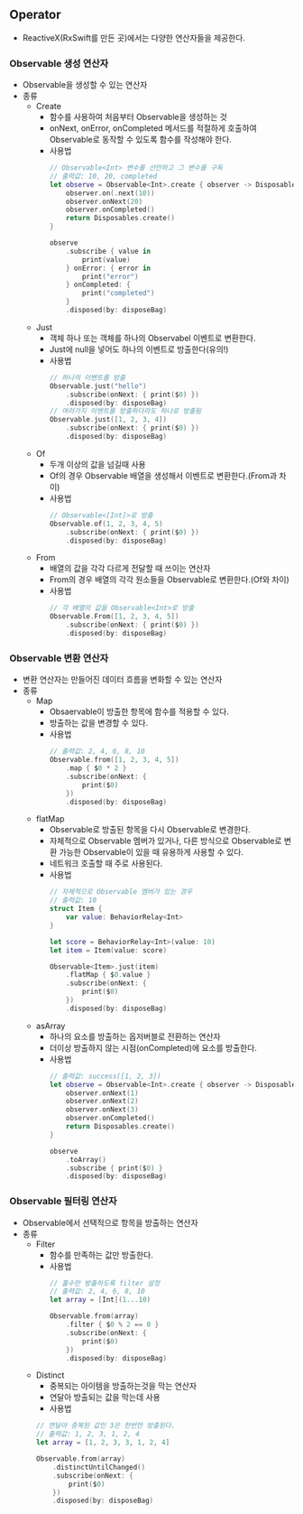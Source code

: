 ## Operator
- ReactiveX(RxSwift를 만든 곳)에서는 다양한 연산자들을 제공한다.

### Observable 생성 연산자
- Observable을 생성할 수 있는 연산자
- 종류
    - Create
        - 함수를 사용하여 처음부터 Observable을 생성하는 것
        - onNext, onError, onCompleted 메서드를 적절하게 호출하여 Observable로 동작할 수 있도록 함수를 작성해야 한다.
        - 사용법
            ```Swift
            // Observable<Int> 변수를 선언하고 그 변수를 구독
            // 출력값: 10, 20, completed
            let observe = Observable<Int>.create { observer -> Disposable in
                observer.on(.next(10))
                observer.onNext(20)
                observer.onCompleted()
                return Disposables.create()
            }
            
            observe
                .subscribe { value in
                    print(value)
                } onError: { error in
                    print("error")
                } onCompleted: {
                    print("completed")
                }
                .disposed(by: disposeBag)
            ```
    - Just
        - 객체 하나 또는 객체를 하나의 Observabel 이벤트로 변환한다.
        - Just에 null을 넣어도 하나의 이벤트로 방출한다(유의!)
        - 사용법
            ```Swift
            // 하나의 이벤트를 방출
            Observable.just("hello")
                .subscribe(onNext: { print($0) })
                .disposed(by: disposeBag)
            // 여러가지 이벤트를 방출하더라도 하나로 방출됨
            Observable.just([1, 2, 3, 4])
                .subscribe(onNext: { print($0) })
                .disposed(by: disposeBag)
            ```
    - Of
        - 두개 이상의 값을 넘길때 사용
        - Of의 경우 Observable 배열을 생성해서 이벤트로 변환한다.(From과 차이)
        - 사용법
            ```Swift
            // Observable<[Int]>로 방출
            Observable.of(1, 2, 3, 4, 5)
                .subscribe(onNext: { print($0) })
                .disposed(by: disposeBag)
            ```
    - From
        - 배열의 값을 각각 다르게 전달할 때 쓰이는 연산자
        - From의 경우 배열의 각각 원소들을 Observable로 변환한다.(Of와 차이)
        - 사용법
            ```Swift
            // 각 배열의 값을 Observable<Int>로 방출
            Observable.From([1, 2, 3, 4, 5])
                .subscribe(onNext: { print($0) })
                .disposed(by: disposeBag)
            ```

### Observable 변환 연산자
- 변환 연산자는 만들어진 데이터 흐름을 변화할 수 있는 연산자
- 종류
    - Map
        - Obsaervable이 방출한 항목에 함수를 적용할 수 있다.
        - 방출하는 값을 변경할 수 있다.
        - 사용법
            ```Swift
            // 출력값: 2, 4, 6, 8, 10
            Observable.from([1, 2, 3, 4, 5])
                .map { $0 * 2 }
                .subscribe(onNext: {
                    print($0)
                })
                .disposed(by: disposeBag)
            ```
    - flatMap
        - Observable로 방출된 항목을 다시 Observable로 변경한다.
        - 자체적으로 Observable 멤버가 있거나, 다른 방식으로 Observable로 변환 가능한 Observable이 있을 때 유용하게 사용할 수 있다.
        - 네트워크 호출할 때 주로 사용된다.
        - 사용법
            ```Swift
            // 자체적으로 Observable 멤버가 있는 경우
            // 출력값: 10
            struct Item {
                var value: BehaviorRelay<Int>
            }

            let score = BehaviorRelay<Int>(value: 10)
            let item = Item(value: score)
            
            Observable<Item>.just(item)
                .flatMap { $0.value }
                .subscribe(onNext: {
                    print($0)
                })
                .disposed(by: disposeBag)
            ```
    - asArray
        - 하나의 요소를 방출하는 옵저버블로 전환하는 연산자
        - 더이상 방출하지 않는 시점(onCompleted)에 요소를 방출한다.
        - 사용법
            ```Swift
            // 출력값: success([1, 2, 3])
            let observe = Observable<Int>.create { observer -> Disposable in
                observer.onNext(1)
                observer.onNext(2)
                observer.onNext(3)
                observer.onCompleted()
                return Disposables.create()
            }
            
            observe
                .toArray()
                .subscribe { print($0) }
                .disposed(by: disposeBag)
            ```

### Observable 필터링 연산자
- Observable에서 선택적으로 항목을 방출하는 연산자
- 종류
    - Filter
        - 함수를 만족하는 값만 방출한다.
        - 사용법
            ```Swift
            // 홀수만 방출하도록 filter 설정
            // 출력값: 2, 4, 6, 8, 10
            let array = [Int](1...10)
        
            Observable.from(array)
                .filter { $0 % 2 == 0 }
                .subscribe(onNext: {
                    print($0)
                })
                .disposed(by: disposeBag)
            ```
    - Distinct
        - 중복되는 아이템을 방출하는것을 막는 연산자
        - 연달아 방출되는 값을 막는데 사용
        - 사용법
        ```Swift
        // 연달아 중복된 값인 3은 한번만 방출된다.
        // 출력값: 1, 2, 3, 1, 2, 4
        let array = [1, 2, 3, 3, 1, 2, 4]
        
        Observable.from(array)
            .distinctUntilChanged()
            .subscribe(onNext: {
                print($0)
            })
            .disposed(by: disposeBag)
        ```